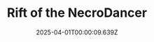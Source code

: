 ---
title: "Rift of the NecroDancer"
id: 2073250
date: 2025-04-01T00:00:09.639Z
link: games/steam/recent/rift-of-the-necrodancer
image: http://media.steampowered.com/steamcommunity/public/images/apps/2073250/c098e2f779cadbb9e24a58a0e0763ec65b82b4b5.jpg
playtime_2weeks: 61
playtime_forever: 1493
playtime_windows_forever: 0
playtime_mac_forever: 0
playtime_linux_forever: 1493
playtime_deck_forever: 1493
---